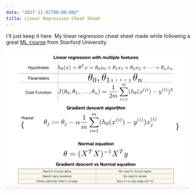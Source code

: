 ```yaml
---
date: "2017-11-02T00:00:00Z"
title: Linear Regression Cheat Sheet
---
```


I'll just keep it here. My linear regression cheat sheet made while following a great [ML course](https://www.coursera.org/learn/machine-learning/home/welcome) from Stanford University. 

![linear regression cheat sheet](/images/linearRegression.png)